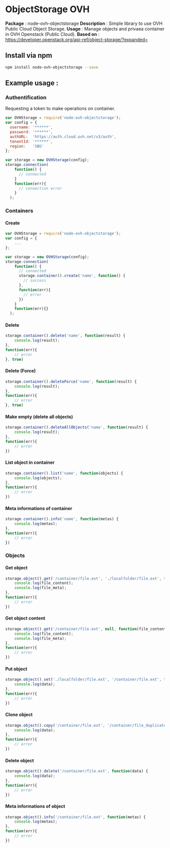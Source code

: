 # ObjectStorage OVH
__Package__ : node-ovh-objectstorage
__Description__ : Simple library to use OVH Public Cloud Object Storage.
__Usage__ : Manage objects and privaea container in OVH Openstack (Public Cloud).
__Based on__ : https://developer.openstack.org/api-ref/object-storage/?expanded=

## Install via npm
```sh
npm install node-ovh-objectstorage --save
```

## Example usage :
### Authentification
Requesting a token to make operations on container.
```javascript
var OVHStorage = require('node-ovh-objectstorage');
var config = {
  username: '******',
  password: '******',
  authURL:  'https://auth.cloud.ovh.net/v3/auth',
  tenantId: '******',
  region:   'SBG'
};

var storage = new OVHStorage(config);
storage.connection(
    function() {
      // connected
    }
    function(err){
      // connection error
    }
  );
```

### Containers
#### Create
```javascript
var OVHStorage = require('node-ovh-objectstorage');
var config = {
    ...
};

var storage = new OVHStorage(config);
storage.connection(
    function() {
      // connected
      storage.container().create('name', function() {
        // success
      },
      function(err){
        // error
      })
    }
    function(err){}
  );
```
#### Delete
```javascript
storage.container().delete('name', function(result) {
    console.log(result);
},
function(err){
    // error
}, true)
```
#### Delete (Force)
```javascript
storage.container().deleteForce('name', function(result) {
    console.log(result);
},
function(err){
    // error
}, true)
```
#### Make empty (delete all objects)
```javascript
storage.container().deleteAllObjects('name', function(result) {
    console.log(result);
},
function(err){
    // error
})
```
#### List object in container
```javascript
storage.container().list('name', function(objects) {
    console.log(objects);
},
function(err){
    // error
})
```
#### Meta informations of container
```javascript
storage.container().info('name', function(metas) {
    console.log(metas);
},
function(err){
    // error
})
```

### Objects
#### Get object
```javascript
storage.object().get('/container/file.ext', './localfolder/file.ext', function(file_content, file_meta) {
    console.log(file_content);
    console.log(file_meta);
},
function(err){
    // error
})
```
#### Get object content
```javascript
storage.object().get('/container/file.ext', null, function(file_content, file_meta) {
    console.log(file_content);
    console.log(file_meta);
},
function(err){
    // error
})
```
#### Put object
```javascript
storage.object().set('./localfolder/file.ext', '/container/file.ext', function(data) {
    console.log(data);
},
function(err){
    // error
})
```
#### Clone object
```javascript
storage.object().copy('/container/file.ext', '/container/file_duplicated.ext', function(data) {
    console.log(data);
},
function(err){
    // error
})
```
#### Delete object
```javascript
storage.object().delete('/container/file.ext', function(data) {
    console.log(data);
},
function(err){
    // error
})
```
#### Meta informations of object
```javascript
storage.object().info('/container/file.ext', function(metas) {
    console.log(metas);
},
function(err){
    // error
})
```
